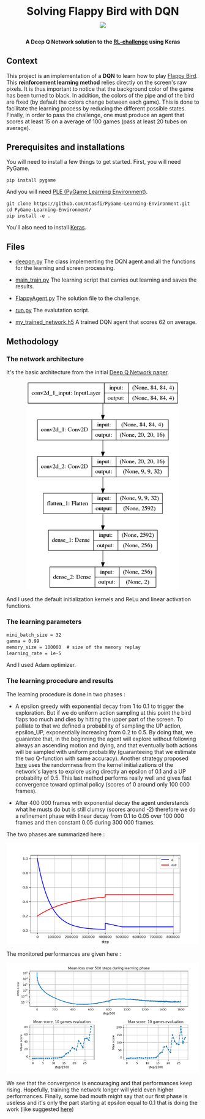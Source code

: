 <h1 align="center">
  Solving Flappy Bird with DQN
  <br>
   <img src="./gallery/flappy.gif">
</h1>
<h4 align="center">
  A Deep Q Network solution to the <a href="https://github.com/SupaeroDataScience/RLchallenge">RL-challenge</a> using Keras
  <br>
</h4>

## Context

This project is an implementation of a **DQN** to learn how to play [Flappy Bird](https://en.wikipedia.org/wiki/Flappy_Bird).
This **reinforcement learning method** relies directly on the screen's raw pixels. It is
thus important to notice that the background color of the game has been turned to black. 
In addition, the colors of the pipe and of the bird are fixed (by default the colors change
between each game). This is done to facilitate the learning process by reducing the different 
possible states. 
Finally, in order to pass the challenge, one must produce an agent that scores at least 15 
on a average of 100 games (pass at least 20 tubes on average). 

## Prerequisites and installations

You will need to install a few things to get started.
First, you will need PyGame.

```
pip install pygame
```

And you will need [PLE (PyGame Learning Environment)](https://github.com/ntasfi/PyGame-Learning-Environment).
```
git clone https://github.com/ntasfi/PyGame-Learning-Environment.git
cd PyGame-Learning-Environment/
pip install -e .
```

You'll also need to install [Keras](https://keras.io/).
 
## Files 

* [deepqn.py](deepqn.py) The class implementing the DQN agent and all the 
 functions for the learning and screen processing. 
 
* [main_train.py](main_train.py) The learning script that carries out learning and 
saves the results. 

* [FlappyAgent.py](FlappyAgent.py) The solution file to the challenge. 

* [run.py](run.py) The evalutation script.

* [my_trained_network.h5](my_trained_network.h5) A trained DQN agent that scores 62 on average.



## Methodology

### The network architecture

It's the basic architecture from the initial [Deep Q Network paper](https://storage.googleapis.com/deepmind-media/dqn/DQNNaturePaper.pdf). 

<p align="center">
  <img src="gallery/my_basic_network.png" width="400" title="my network">
</p>
And I used the default initialization kernels and ReLu and linear activation functions.

### The learning parameters

```
mini_batch_size = 32
gamma = 0.99
memory_size = 100000  # size of the memory replay
learning_rate = 1e-5
```
And I used Adam optimizer.

### The learning procedure and results

The learning procedure is done in two phases : 
* A epsilon greedy with exponential decay from 1 to 0.1 to trigger the exploration. 
But if we do uniform action sampling at this point the bird flaps too much and dies by
hitting the upper part of the screen. To palliate to that we defined a probability of
sampling the UP action, epsilon_UP, exponentially increasing from 0.2 to 0.5. By doing 
that, we guarantee that, in the beginning the agent will explore without following always
an ascending motion and dying, and that eventually both actions will be sampled with uniform
probability (guaranteeing that we estimate the two Q-function with same accuracy). 
Another strategy proposed [here](https://github.com/yenchenlin/DeepLearningFlappyBird) uses 
the randomness from the kernel initializations of the network's layers to explore using directly 
an epsilon of 0.1 and a UP probability of 0.5. This last method performs really well and 
gives fast convergence toward optimal policy (scores of 0 around only 100 000 frames). 

* After 400 000 frames with exponential decay the agent understands what he musts do but is still
clumsy (scores around -2) therefore we do a refinement phase with linear decay from 0.1 to 0.05 over
 100 000 frames and then constant 0.05 during 300 000 frames. 
 
The two phases are summarized here : 

<p align="center">
  <img src="gallery/epsilon.png" width="600" title="epsilon curves">
</p>

The monitored performances are given here : 

<p align="center">
  <img src="gallery/loss_and_scores.png" width="600" title="loss and scores">
</p>

We see that the convergence is encouraging and that performances keep rising. Hopefully, training
the network longer will yield even higher performances. 
Finally, some bad mouth might say that our first phase is useless and it's only the part starting 
at epsilon equal to 0.1 that is doing the work (like suggested [here](https://github.com/yenchenlin/DeepLearningFlappyBird))

